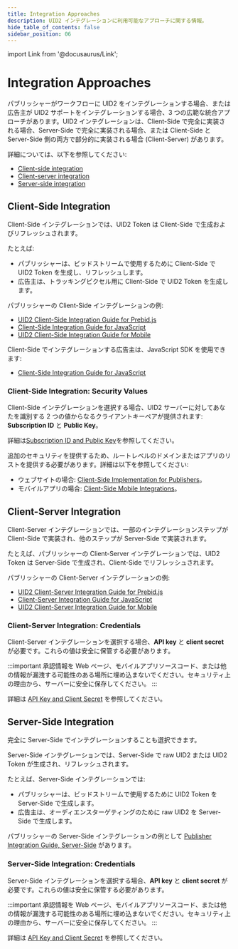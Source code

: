 ```yaml
---
title: Integration Approaches
description: UID2 インテグレーションに利用可能なアプローチに関する情報。
hide_table_of_contents: false
sidebar_position: 06
---
```


import Link from '@docusaurus/Link';

# Integration Approaches

パブリッシャーがワークフローに UID2 をインテグレーションする場合、または広告主が UID2 サポートをインテグレーションする場合、3 つの広範な統合アプローチがあります。UID2 インテグレーションは、Client-Side で完全に実装される場合、Server-Side で完全に実装される場合、または Client-Side と Server-Side 側の両方で部分的に実装される場合 (Client-Server) があります。

詳細については、以下を参照してください:

- [Client-side integration](#client-side-integration)
- [Client-server integration](#client-server-integration)
- [Server-side integration](#server-side-integration)

## Client-Side Integration

Client-Side インテグレーションでは、UID2 Token は Client-Side で生成およびリフレッシュされます。

たとえば:

- パブリッシャーは、ビッドストリームで使用するために Client-Side で UID2 Token を生成し、リフレッシュします。
- 広告主は、トラッキングピクセル用に Client-Side で UID2 Token を生成します。

パブリッシャーの Client-Side インテグレーションの例:

- [UID2 Client-Side Integration Guide for Prebid.js](../guides/integration-prebid-client-side.md)
- [Client-Side Integration Guide for JavaScript](../guides/integration-javascript-client-side.md)
- [UID2 Client-Side Integration Guide for Mobile](../guides/integration-mobile-client-side.md)

Client-Side でインテグレーションする広告主は、JavaScript SDK を使用できます:

- [Client-Side Integration Guide for JavaScript](../guides/integration-javascript-client-side.md)

### Client-Side Integration: Security Values

Client-Side インテグレーションを選択する場合、UID2 サーバーに対してあなたを識別する 2 つの値からなるクライアントキーペアが提供されます: **Subscription ID** と **Public Key**。

詳細は[Subscription ID and Public Key](../getting-started/gs-credentials.md#subscription-id-and-public-key)を参照してください。

追加のセキュリティを提供するため、ルートレベルのドメインまたはアプリのリストを提供する必要があります。詳細は以下を参照してください:

- ウェブサイトの場合: [Client-Side Implementation for Publishers](../getting-started/gs-account-setup.md#client-side-implementation-for-publishers)。
- モバイルアプリの場合: [Client-Side Mobile Integrations](../getting-started/gs-account-setup.md#client-side-mobile-integrations)。

## Client-Server Integration

Client-Server インテグレーションでは、一部のインテグレーションステップが Client-Side で実装され、他のステップが Server-Side で実装されます。

たとえば、パブリッシャーの Client-Server インテグレーションでは、UID2 Token は Server-Side で生成され、Client-Side でリフレッシュされます。

パブリッシャーの Client-Server インテグレーションの例:

- [UID2 Client-Server Integration Guide for Prebid.js](../guides/integration-prebid-server-side.md)
- [Client-Server Integration Guide for JavaScript](../guides/integration-javascript-client-server.md)
- [UID2 Client-Server Integration Guide for Mobile](../guides/integration-mobile-client-server.md)

### Client-Server Integration: Credentials

Client-Server インテグレーションを選択する場合、**API key** と **client secret** が必要です。これらの値は安全に保管する必要があります。

:::important
承認情報を Web ページ、モバイルアプリソースコード、または他の情報が漏洩する可能性のある場所に埋め込まないでください。セキュリティ上の理由から、サーバーに安全に保存してください。
:::

詳細は [API Key and Client Secret](../getting-started/gs-credentials.md#api-key-and-client-secret) を参照してください。

## Server-Side Integration

完全に Server-Side でインテグレーションすることも選択できます。

Server-Side インテグレーションでは、Server-Side で raw UID2 または UID2 Token が生成され、リフレッシュされます。

たとえば、Server-Side インテグレーションでは:

- パブリッシャーは、ビッドストリームで使用するために UID2 Token を Server-Side で生成します。
- 広告主は、オーディエンスターゲティングのために raw UID2 を Server-Side で生成します。

パブリッシャーの Server-Side インテグレーションの例として [Publisher Integration Guide, Server-Side](../guides/integration-publisher-server-side.md) があります。

### Server-Side Integration: Credentials

Server-Side インテグレーションを選択する場合、**API key** と **client secret** が必要です。これらの値は安全に保管する必要があります。

:::important
承認情報を Web ページ、モバイルアプリソースコード、または他の情報が漏洩する可能性のある場所に埋め込まないでください。セキュリティ上の理由から、サーバーに安全に保存してください。
:::

詳細は [API Key and Client Secret](../getting-started/gs-credentials.md#api-key-and-client-secret) を参照してください。